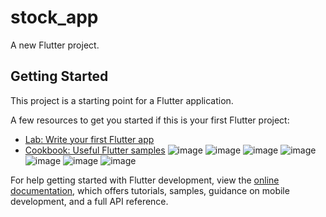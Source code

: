# stock_app

A new Flutter project.

## Getting Started

This project is a starting point for a Flutter application.

A few resources to get you started if this is your first Flutter project:

- [Lab: Write your first Flutter app](https://docs.flutter.dev/get-started/codelab)
- [Cookbook: Useful Flutter samples](https://docs.flutter.dev/cookbook)
![image](https://github.com/ShinKanShen/Stock-App-Api-TT/assets/91251426/8280ce3f-e318-4462-b5fa-4625c90289be)
![image](https://github.com/ShinKanShen/Stock-App-Api-TT/assets/91251426/589277e8-ef59-4330-b0c3-dce90fdedfdf)
![image](https://github.com/ShinKanShen/Stock-App-Api-TT/assets/91251426/39b94d27-4f44-4d29-8d42-827f5fe21dcc)
![image](https://github.com/ShinKanShen/Stock-App-Api-TT/assets/91251426/01da93ca-7a7e-45c4-a538-dc98918a31e5)
![image](https://github.com/ShinKanShen/Stock-App-Api-TT/assets/91251426/2d81e1ac-342e-4b76-958c-a3b907deb71a)
![image](https://github.com/ShinKanShen/Stock-App-Api-TT/assets/91251426/39adb9f2-fe24-4bb6-92b9-73672db01af8)
![image](https://github.com/ShinKanShen/Stock-App-Api-TT/assets/91251426/f8e55c2e-4141-4002-a4f4-04801b962120)


For help getting started with Flutter development, view the
[online documentation](https://docs.flutter.dev/), which offers tutorials,
samples, guidance on mobile development, and a full API reference.
